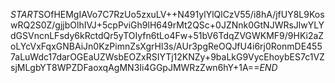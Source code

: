 $START$SOfHEMgIAVo7C7RzUo5zxuLV++N491ylYlQlCzV55/i8hA/jfUY8L9KoswRQ2S0Z/gjjbOlhIVJ+5cpPviGh9lH649rMt2QSc+0JZNnk0GtNJWRsJlwYLYdGSVncnLFsdy6kRctdQr5yTOIyfn6tLo4Fw+51bV6TdqZVGWKMF9/9HKi2aZoLYcVxFqxGNBAiJn0KzPimnZsXgrHl3s/AUr3pgReOQJfU4i6rj0RonmDE4557aLuWdc17darOGEaUZWsbEOZxRSIYTj12KNZy+9baLkG9VycEhoybES7c1VZsjMLgbYT8WPZDFaoxqAgMN3Ii4GGpJMWRzZwn6hY+1A==$END$